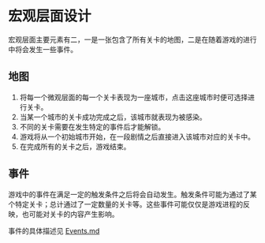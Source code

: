 # 宏观层面设计

宏观层面主要元素有二，一是一张包含了所有关卡的地图，二是在随着游戏的进行中将会发生一些事件。

## 地图

1. 将每一个微观层面的每一个关卡表现为一座城市，点击这座城市时便可选择进行关卡。
2. 当某一个城市的关卡成功完成之后，该城市就表现为被感染。
3. 不同的关卡需要在发生特定的事件后才能解锁。
4. 游戏将从一个初始城市开始，在一段剧情之后直接进入该城市对应的关卡中。
5. 在完成所有的关卡之后，游戏结束。

## 事件

游戏中的事件在满足一定的触发条件之后将会自动发生。触发条件可能为通过了某个特定关卡；总计通过了一定数量的关卡等。这些事件可能仅仅是游戏进程的反映，也可能对关卡的内容产生影响。

事件的具体描述见 [Events.md](Events.md)
